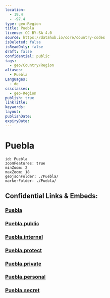 ```yaml
---
location:
  - 19.4
  - -97.4
type: geo-Region
title: Puebla
license: CC BY-SA 4.0
source: https://datahub.io/core/country-codes
isDeleted: false
isReadOnly: false
draft: false
confidential: public
tags:
  - geo/Country/Region
aliases:
  - Puebla
Languages:
  - de
cssclasses:
  - geo-Region
publish: true
linkTitle:
keywords:
layout:
publishDate:
expiryDate:
---
```


# Puebla

```leaflet
id: Puebla
zoomFeatures: true 
minZoom: 2 
maxZoom: 18
geojsonFolder: ./Puebla/
markerFolder: ./Puebla/
```


## Confidential Links & Embeds: 

### [Puebla](/_Standards/Earth/Continent/America~Central/Mexico/States~Mexico/Puebla.md) 

### [Puebla.public](/_public/Earth/Continent/America~Central/Mexico/States~Mexico/Puebla.public.md) 

### [Puebla.internal](/_internal/Earth/Continent/America~Central/Mexico/States~Mexico/Puebla.internal.md) 

### [Puebla.protect](/_protect/Earth/Continent/America~Central/Mexico/States~Mexico/Puebla.protect.md) 

### [Puebla.private](/_private/Earth/Continent/America~Central/Mexico/States~Mexico/Puebla.private.md) 

### [Puebla.personal](/_personal/Earth/Continent/America~Central/Mexico/States~Mexico/Puebla.personal.md) 

### [Puebla.secret](/_secret/Earth/Continent/America~Central/Mexico/States~Mexico/Puebla.secret.md)

